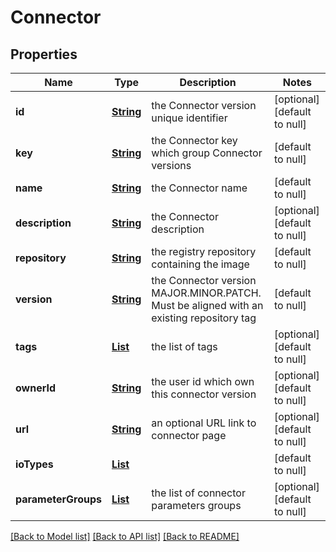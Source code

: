 # Connector
## Properties

Name | Type | Description | Notes
------------ | ------------- | ------------- | -------------
**id** | [**String**](string.md) | the Connector version unique identifier | [optional] [default to null]
**key** | [**String**](string.md) | the Connector key which group Connector versions | [default to null]
**name** | [**String**](string.md) | the Connector name | [default to null]
**description** | [**String**](string.md) | the Connector description | [optional] [default to null]
**repository** | [**String**](string.md) | the registry repository containing the image | [default to null]
**version** | [**String**](string.md) | the Connector version MAJOR.MINOR.PATCH. Must be aligned with an existing repository tag | [default to null]
**tags** | [**List**](string.md) | the list of tags | [optional] [default to null]
**ownerId** | [**String**](string.md) | the user id which own this connector version | [optional] [default to null]
**url** | [**String**](string.md) | an optional URL link to connector page | [optional] [default to null]
**ioTypes** | [**List**](string.md) |  | [default to null]
**parameterGroups** | [**List**](ConnectorParameterGroup.md) | the list of connector parameters groups | [optional] [default to null]

[[Back to Model list]](../README.md#documentation-for-models) [[Back to API list]](../README.md#documentation-for-api-endpoints) [[Back to README]](../README.md)

